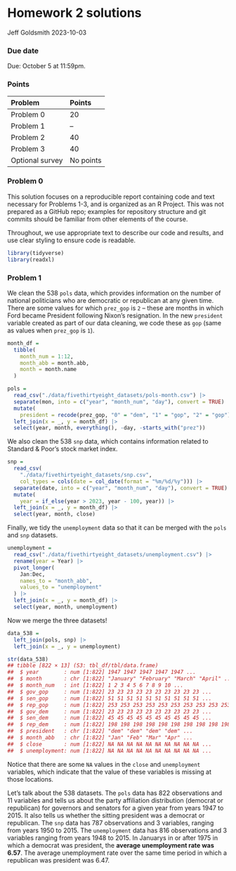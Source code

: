 Homework 2 solutions
================
Jeff Goldsmith
2023-10-03

### Due date

Due: October 5 at 11:59pm.

### Points

| Problem         | Points    |
|:----------------|:----------|
| Problem 0       | 20        |
| Problem 1       | –         |
| Problem 2       | 40        |
| Problem 3       | 40        |
| Optional survey | No points |

### Problem 0

This solution focuses on a reproducible report containing code and text
necessary for Problems 1-3, and is organized as an R Project. This was
not prepared as a GitHub repo; examples for repository structure and git
commits should be familiar from other elements of the course.

Throughout, we use appropriate text to describe our code and results,
and use clear styling to ensure code is readable.

``` r
library(tidyverse)
library(readxl)
```

### Problem 1

We clean the 538 `pols` data, which provides information on the number
of national politicians who are democratic or republican at any given
time. There are some values for which `prez_gop` is `2` – these are
months in which Ford became President following Nixon’s resignation. In
the new `president` variable created as part of our data cleaning, we
code these as `gop` (same as values when `prez_gop` is `1`).

``` r
month_df = 
  tibble(
    month_num = 1:12,
    month_abb = month.abb,
    month = month.name
  )

pols = 
  read_csv("./data/fivethirtyeight_datasets/pols-month.csv") |>
  separate(mon, into = c("year", "month_num", "day"), convert = TRUE) |>
  mutate(
    president = recode(prez_gop, "0" = "dem", "1" = "gop", "2" = "gop")) |>
  left_join(x = _, y = month_df) |> 
  select(year, month, everything(), -day, -starts_with("prez")) 
```

We also clean the 538 `snp` data, which contains information related to
Standard & Poor’s stock market index.

``` r
snp = 
  read_csv(
    "./data/fivethirtyeight_datasets/snp.csv",
    col_types = cols(date = col_date(format = "%m/%d/%y"))) |>
  separate(date, into = c("year", "month_num", "day"), convert = TRUE) |>
  mutate(
    year = if_else(year > 2023, year - 100, year)) |> 
  left_join(x = _, y = month_df) |> 
  select(year, month, close) 
```

Finally, we tidy the `unemployment` data so that it can be merged with
the `pols` and `snp` datasets.

``` r
unemployment = 
  read_csv("./data/fivethirtyeight_datasets/unemployment.csv") |>
  rename(year = Year) |>
  pivot_longer(
    Jan:Dec, 
    names_to = "month_abb",
    values_to = "unemployment"
  ) |> 
  left_join(x = _, y = month_df) |> 
  select(year, month, unemployment)
```

Now we merge the three datasets!

``` r
data_538 = 
  left_join(pols, snp) |>
  left_join(x = _, y = unemployment)

str(data_538)
## tibble [822 × 13] (S3: tbl_df/tbl/data.frame)
##  $ year        : num [1:822] 1947 1947 1947 1947 1947 ...
##  $ month       : chr [1:822] "January" "February" "March" "April" ...
##  $ month_num   : int [1:822] 1 2 3 4 5 6 7 8 9 10 ...
##  $ gov_gop     : num [1:822] 23 23 23 23 23 23 23 23 23 23 ...
##  $ sen_gop     : num [1:822] 51 51 51 51 51 51 51 51 51 51 ...
##  $ rep_gop     : num [1:822] 253 253 253 253 253 253 253 253 253 253 ...
##  $ gov_dem     : num [1:822] 23 23 23 23 23 23 23 23 23 23 ...
##  $ sen_dem     : num [1:822] 45 45 45 45 45 45 45 45 45 45 ...
##  $ rep_dem     : num [1:822] 198 198 198 198 198 198 198 198 198 198 ...
##  $ president   : chr [1:822] "dem" "dem" "dem" "dem" ...
##  $ month_abb   : chr [1:822] "Jan" "Feb" "Mar" "Apr" ...
##  $ close       : num [1:822] NA NA NA NA NA NA NA NA NA NA ...
##  $ unemployment: num [1:822] NA NA NA NA NA NA NA NA NA NA ...
```

Notice that there are some `NA` values in the `close` and `unemployment`
variables, which indicate that the value of these variables is missing
at those locations.

Let’s talk about the 538 datasets. The `pols` data has 822 observations
and 11 variables and tells us about the party affiliation distribution
(democrat or republican) for governors and senators for a given year
from years 1947 to 2015. It also tells us whether the sitting president
was a democrat or republican. The `snp` data has 787 observations and 3
variables, ranging from years 1950 to 2015. The `unemployment` data has
816 observations and 3 variables ranging from years 1948 to 2015. In
Januarys in or after 1975 in which a democrat was president, the
**average unemployment rate was 6.57**. The average unemployment rate
over the same time period in which a republican was president was 6.47.
